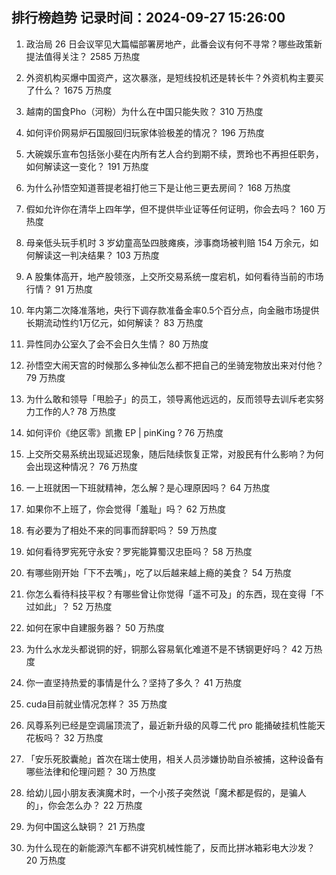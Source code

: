 
## 排行榜趋势 记录时间：2024-09-27 15:26:00
  
  1. 政治局 26 日会议罕见大篇幅部署房地产，此番会议有何不寻常？哪些政策新提法值得关注？ 2585 万热度
    
  2. 外资机构买爆中国资产，这次暴涨，是短线投机还是转长牛？外资机构主要买了什么？ 1675 万热度
    
  3. 越南的国食Pho（河粉）为什么在中国只能失败？ 310 万热度
    
  4. 如何评价网易炉石国服回归玩家体验极差的情况？ 196 万热度
    
  5. 大碗娱乐宣布包括张小斐在内所有艺人合约到期不续，贾玲也不再担任职务，如何解读这一变化？ 191 万热度
    
  6. 为什么孙悟空知道菩提老祖打他三下是让他三更去房间？ 168 万热度
    
  7. 假如允许你在清华上四年学，但不提供毕业证等任何证明，你会去吗？ 160 万热度
    
  8. 母亲低头玩手机时 3 岁幼童高坠四肢瘫痪，涉事商场被判赔 154 万余元，如何解读这一判决结果？ 103 万热度
    
  9. A 股集体高开，地产股领涨，上交所交易系统一度宕机，如何看待当前的市场行情？ 91 万热度
    
  10. 年内第二次降准落地，央行下调存款准备金率0.5个百分点，向金融市场提供长期流动性约1万亿元，如何解读？ 83 万热度
    
  11. 异性同办公室久了会不会日久生情？ 80 万热度
    
  12. 孙悟空大闹天宫的时候那么多神仙怎么都不把自己的坐骑宠物放出来对付他？ 79 万热度
    
  13. 为什么敢和领导「甩脸子」的员工，领导离他远远的，反而领导去训斥老实努力工作的人? 78 万热度
    
  14. 如何评价《绝区零》凯撒 EP | pinKing ? 76 万热度
    
  15. 上交所交易系统出现延迟现象，随后陆续恢复正常，对股民有什么影响？为何会出现这种情况？ 76 万热度
    
  16. 一上班就困一下班就精神，怎么解？是心理原因吗？ 64 万热度
    
  17. 如果你不上班了，你会觉得「羞耻」吗？ 62 万热度
    
  18. 有必要为了相处不来的同事而辞职吗？ 59 万热度
    
  19. 如何看待罗宪死守永安？罗宪能算蜀汉忠臣吗？ 58 万热度
    
  20. 有哪些刚开始「下不去嘴」，吃了以后越来越上瘾的美食？ 54 万热度
    
  21. 你怎么看待科技平权？有哪些曾让你觉得「遥不可及」的东西，现在变得「不过如此」？ 52 万热度
    
  22. 如何在家中自建服务器？ 50 万热度
    
  23. 为什么水龙头都说铜的好，铜那么容易氧化难道不是不锈钢更好吗？ 42 万热度
    
  24. 你一直坚持热爱的事情是什么？坚持了多久？ 41 万热度
    
  25. cuda目前就业情况怎样？ 35 万热度
    
  26. 风尊系列已经是空调届顶流了，最近新升级的风尊二代 pro 能捅破挂机性能天花板吗？ 32 万热度
    
  27. 「安乐死胶囊舱」首次在瑞士使用，相关人员涉嫌协助自杀被捕，这种设备有哪些法律和伦理问题？ 30 万热度
    
  28. 给幼儿园小朋友表演魔术时，一个小孩子突然说「魔术都是假的，是骗人的」，你会怎么办？ 22 万热度
    
  29. 为何中国这么缺铜？ 21 万热度
    
  30. 为什么现在的新能源汽车都不讲究机械性能了，反而比拼冰箱彩电大沙发？ 20 万热度
    